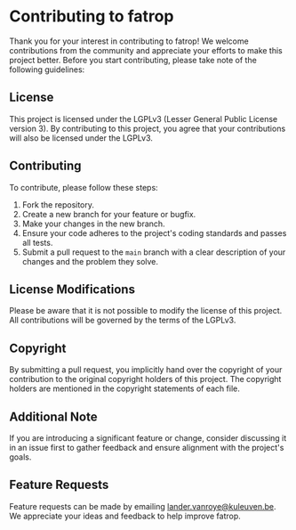 # Contributing to fatrop

Thank you for your interest in contributing to fatrop! We welcome contributions from the community and appreciate your efforts to make this project better. Before you start contributing, please take note of the following guidelines:

## License
This project is licensed under the LGPLv3 (Lesser General Public License version 3). By contributing to this project, you agree that your contributions will also be licensed under the LGPLv3.


## Contributing
To contribute, please follow these steps:
1. Fork the repository.
2. Create a new branch for your feature or bugfix.
3. Make your changes in the new branch.
4. Ensure your code adheres to the project's coding standards and passes all tests.
5. Submit a pull request to the `main` branch with a clear description of your changes and the problem they solve.

## License Modifications
Please be aware that it is not possible to modify the license of this project. All contributions will be governed by the terms of the LGPLv3.

## Copyright
By submitting a pull request, you implicitly hand over the copyright of your contribution to the original copyright holders of this project. The copyright holders are mentioned in the copyright statements of each file.

## Additional Note
If you are introducing a significant feature or change, consider discussing it in an issue first to gather feedback and ensure alignment with the project's goals.

## Feature Requests
Feature requests can be made by emailing lander.vanroye@kuleuven.be. We appreciate your ideas and feedback to help improve fatrop.